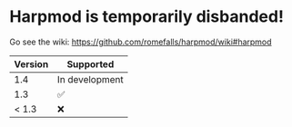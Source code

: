 # Harpmod is temporarily disbanded!

Go see the wiki: https://github.com/romefalls/harpmod/wiki#harpmod

| Version | Supported          |
| ------- | ------------------ |
| 1.4   | In development               |
| 1.3   | ✅ |
| < 1.3   | :x:                |
